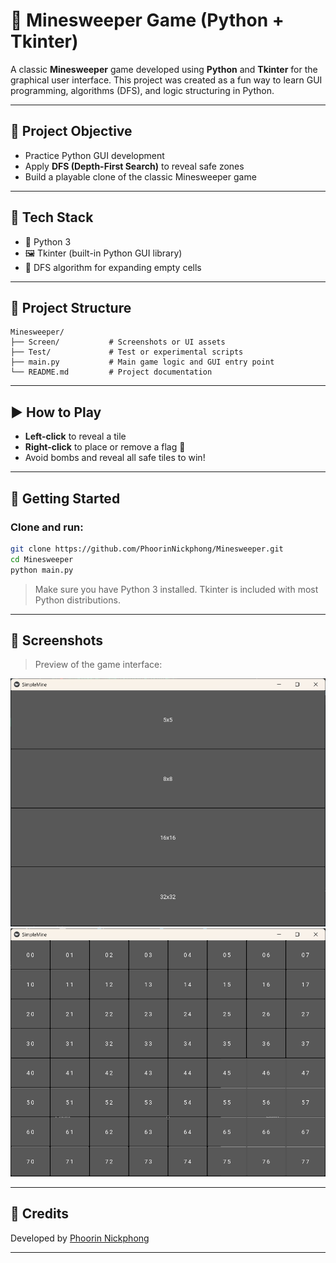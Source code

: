 # 🧨 Minesweeper Game (Python + Tkinter)

A classic **Minesweeper** game developed using **Python** and **Tkinter** for the graphical user interface. This project was created as a fun way to learn GUI programming, algorithms (DFS), and logic structuring in Python.

---

## 🎯 Project Objective

- Practice Python GUI development
- Apply **DFS (Depth-First Search)** to reveal safe zones
- Build a playable clone of the classic Minesweeper game

---

## 🧠 Tech Stack

- 🐍 Python 3
- 🖼️ Tkinter (built-in Python GUI library)
- 📌 DFS algorithm for expanding empty cells

---

## 📂 Project Structure

```
Minesweeper/
├── Screen/           # Screenshots or UI assets
├── Test/             # Test or experimental scripts
├── main.py           # Main game logic and GUI entry point
└── README.md         # Project documentation
```

---

## ▶️ How to Play

- **Left-click** to reveal a tile
- **Right-click** to place or remove a flag 🚩
- Avoid bombs and reveal all safe tiles to win!

---

## 🚀 Getting Started

### Clone and run:

```bash
git clone https://github.com/PhoorinNickphong/Minesweeper.git
cd Minesweeper
python main.py
```

> Make sure you have Python 3 installed. Tkinter is included with most Python distributions.

---

## 📸 Screenshots

> Preview of the game interface:

![Game Start](image/Screenshot%202025-05-13%20132136.png)  
![In Game](image/Screenshot%202025-05-13%20132233.png)


---

## 🙌 Credits

Developed by [Phoorin Nickphong](https://github.com/PhoorinNickphong)

---
